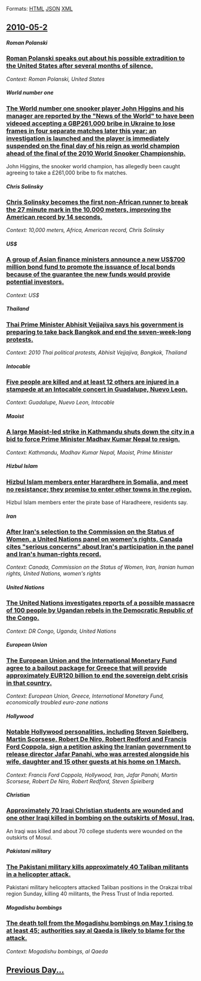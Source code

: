 
Formats: [HTML](2010/05/2/index.html)  [JSON](2010/05/2/index.json)  [XML](2010/05/2/index.xml)  

## [2010-05-2](/news/2010/05/2/index.md)

##### Roman Polanski
### [Roman Polanski speaks out about his possible extradition to the United States after several months of silence. ](/news/2010/05/2/roman-polanski-speaks-out-about-his-possible-extradition-to-the-united-states-after-several-months-of-silence.md)
_Context: Roman Polanski, United States_

##### World number one
### [The World number one snooker player John Higgins and his manager are reported by the "News of the World" to have been videoed accepting a GBP261,000 bribe in Ukraine to lose frames in four separate matches later this year; an investigation is launched and the player is immediately suspended on the final day of his reign as world champion ahead of the final of the 2010 World Snooker Championship. ](/news/2010/05/2/the-world-number-one-snooker-player-john-higgins-and-his-manager-are-reported-by-the-news-of-the-world-to-have-been-videoed-accepting-a-ag.md)
John Higgins, the snooker world champion, has allegedly been caught agreeing to take a &pound;261,000 bribe to fix matches.

##### Chris Solinsky
### [Chris Solinsky becomes the first non-African runner to break the 27 minute mark in the 10,000 meters, improving the American record by 14 seconds. ](/news/2010/05/2/chris-solinsky-becomes-the-first-non-african-runner-to-break-the-27-minute-mark-in-the-10-000-meters-improving-the-american-record-by-14-se.md)
_Context: 10,000 meters, Africa, American record, Chris Solinsky_

##### US$
### [A group of Asian finance ministers announce a new US$700 million bond fund to promote the issuance of local bonds because of the guarantee the new funds would provide potential investors. ](/news/2010/05/2/a-group-of-asian-finance-ministers-announce-a-new-us-700-million-bond-fund-to-promote-the-issuance-of-local-bonds-because-of-the-guarantee-t.md)
_Context: US$_

##### Thailand
### [Thai Prime Minister Abhisit Vejjajiva says his government is preparing to take back Bangkok and end the seven-week-long protests. ](/news/2010/05/2/thai-prime-minister-abhisit-vejjajiva-says-his-government-is-preparing-to-take-back-bangkok-and-end-the-seven-week-long-protests.md)
_Context: 2010 Thai political protests, Abhisit Vejjajiva, Bangkok, Thailand_

##### Intocable
### [Five people are killed and at least 12 others are injured in a stampede at an Intocable concert in Guadalupe, Nuevo Leon. ](/news/2010/05/2/five-people-are-killed-and-at-least-12-others-are-injured-in-a-stampede-at-an-intocable-concert-in-guadalupe-nuevo-lea3n.md)
_Context: Guadalupe, Nuevo Leon, Intocable_

##### Maoist
### [A large Maoist-led strike in Kathmandu shuts down the city in a bid to force Prime Minister Madhav Kumar Nepal to resign. ](/news/2010/05/2/a-large-maoist-led-strike-in-kathmandu-shuts-down-the-city-in-a-bid-to-force-prime-minister-madhav-kumar-nepal-to-resign.md)
_Context: Kathmandu, Madhav Kumar Nepal, Maoist, Prime Minister_

##### Hizbul Islam
### [Hizbul Islam members enter Harardhere in Somalia, and meet no resistance; they promise to enter other towns in the region. ](/news/2010/05/2/hizbul-islam-members-enter-harardhere-in-somalia-and-meet-no-resistance-they-promise-to-enter-other-towns-in-the-region.md)
Hizbul Islam members enter the pirate base of Haradheere, residents say.

##### Iran
### [After Iran's selection to the Commission on the Status of Women, a United Nations panel on women's rights, Canada cites "serious concerns" about Iran's participation in the panel and Iran's human-rights record. ](/news/2010/05/2/after-iranas-selection-to-the-commission-on-the-status-of-women-a-united-nations-panel-on-womenas-rights-canada-cites-aserious-conce.md)
_Context: Canada, Commission on the Status of Women, Iran, Iranian human rights, United Nations, women's rights_

##### United Nations
### [The United Nations investigates reports of a possible massacre of 100 people by Ugandan rebels in the Democratic Republic of the Congo. ](/news/2010/05/2/the-united-nations-investigates-reports-of-a-possible-massacre-of-100-people-by-ugandan-rebels-in-the-democratic-republic-of-the-congo.md)
_Context: DR Congo, Uganda, United Nations_

##### European Union
### [The European Union and the International Monetary Fund agree to a bailout package for Greece that will provide approximately EUR120 billion to end the sovereign debt crisis in that country. ](/news/2010/05/2/the-european-union-and-the-international-monetary-fund-agree-to-a-bailout-package-for-greece-that-will-provide-approximately-a-120-billion.md)
_Context: European Union, Greece, International Monetary Fund, economically troubled euro-zone nations_

##### Hollywood
### [Notable Hollywood personalities, including Steven Spielberg, Martin Scorsese, Robert De Niro, Robert Redford and Francis Ford Coppola, sign a petition asking the Iranian government to release director Jafar Panahi, who was arrested alongside his wife, daughter and 15 other guests at his home on 1 March. ](/news/2010/05/2/notable-hollywood-personalities-including-steven-spielberg-martin-scorsese-robert-de-niro-robert-redford-and-francis-ford-coppola-sign.md)
_Context: Francis Ford Coppola, Hollywood, Iran, Jafar Panahi, Martin Scorsese, Robert De Niro, Robert Redford, Steven Spielberg_

##### Christian
### [Approximately 70 Iraqi Christian students are wounded and one other Iraqi killed in bombing on the outskirts of Mosul, Iraq. ](/news/2010/05/2/approximately-70-iraqi-christian-students-are-wounded-and-one-other-iraqi-killed-in-bombing-on-the-outskirts-of-mosul-iraq.md)
An Iraqi was killed and about 70 college students were wounded on the outskirts of Mosul.

##### Pakistani military
### [The Pakistani military kills approximately 40 Taliban militants in a helicopter attack. ](/news/2010/05/2/the-pakistani-military-kills-approximately-40-taliban-militants-in-a-helicopter-attack.md)
Pakistani military helicopters attacked Taliban positions in the Orakzai tribal region Sunday, killing 40 militants, the Press Trust of India reported.

##### Mogadishu bombings
### [The death toll from the Mogadishu bombings on May 1 rising to at least 45; authorities say al Qaeda is likely to blame for the attack. ](/news/2010/05/2/the-death-toll-from-the-mogadishu-bombings-on-may-1-rising-to-at-least-45-authorities-say-al-qaeda-is-likely-to-blame-for-the-attack.md)
_Context: Mogadishu bombings, al Qaeda_

## [Previous Day...](/news/2010/05/1/index.md)

